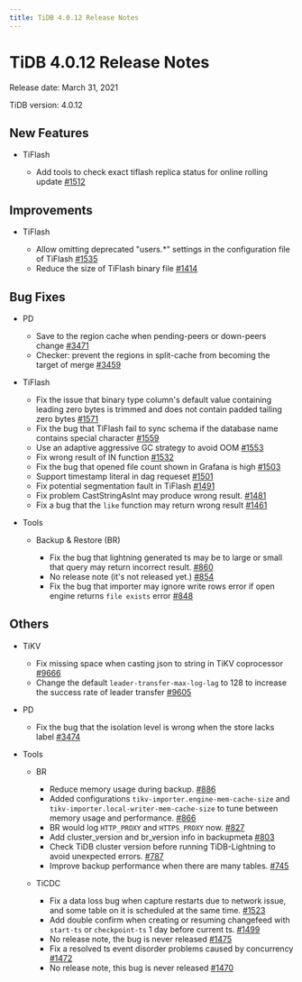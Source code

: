 ```yaml
---
title: TiDB 4.0.12 Release Notes
---
```


# TiDB 4.0.12 Release Notes

Release date: March 31, 2021

TiDB version: 4.0.12

## New Features

+ TiFlash

    - Add tools to check exact tiflash replica status for online rolling update [#1512](https://github.com/pingcap/tics/pull/1512)

## Improvements

+ TiFlash

    - Allow omitting deprecated "users.*" settings in the configuration file of TiFlash [#1535](https://github.com/pingcap/tics/pull/1535)
    - Reduce the size of TiFlash binary file [#1414](https://github.com/pingcap/tics/pull/1414)

## Bug Fixes

+ PD

    - Save to the region cache when pending-peers or down-peers change [#3471](https://github.com/pingcap/pd/pull/3471)
    - Checker: prevent the regions in split-cache from becoming the target of merge [#3459](https://github.com/pingcap/pd/pull/3459)

+ TiFlash

    - Fix the issue that binary type column's default value containing leading zero bytes is trimmed and does not contain padded tailing zero bytes [#1571](https://github.com/pingcap/tics/pull/1571)
    - Fix the bug that TiFlash fail to sync schema if the database name contains special character [#1559](https://github.com/pingcap/tics/pull/1559)
    - Use an adaptive aggressive GC strategy to avoid OOM [#1553](https://github.com/pingcap/tics/pull/1553)
    - Fix wrong result of IN function [#1532](https://github.com/pingcap/tics/pull/1532)
    - Fix the bug that opened file count shown in Grafana is high [#1503](https://github.com/pingcap/tics/pull/1503)
    - Support timestamp literal in dag requeset [#1501](https://github.com/pingcap/tics/pull/1501)
    - Fix potential segmentation fault in TiFlash [#1491](https://github.com/pingcap/tics/pull/1491)
    - Fix problem CastStringAsInt may produce wrong result. [#1481](https://github.com/pingcap/tics/pull/1481)
    - Fix a bug that the `like` function may return wrong result [#1461](https://github.com/pingcap/tics/pull/1461)

+ Tools

    - Backup & Restore (BR)

        - Fix the bug that lightning generated ts may be to large or small that query may return incorrect result. [#860](https://github.com/pingcap/br/pull/860)
        - No release note (it's not released yet.) [#854](https://github.com/pingcap/br/pull/854)
        - Fix the bug that importer may ignore write rows error if open engine returns `file exists` error [#848](https://github.com/pingcap/br/pull/848)

## Others

+ TiKV

    - Fix missing space when casting json to string in TiKV coprocessor [#9666](https://github.com/tikv/tikv/pull/9666)
    - Change the default `leader-transfer-max-log-lag` to 128 to increase the success rate of leader transfer [#9605](https://github.com/tikv/tikv/pull/9605)

+ PD

    - Fix the bug that the isolation level is wrong when the store lacks label [#3474](https://github.com/pingcap/pd/pull/3474)

+ Tools

    - BR

        - Reduce memory usage during backup. [#886](https://github.com/pingcap/br/pull/886)
        - Added configurations `tikv-importer.engine-mem-cache-size` and `tikv-importer.local-writer-mem-cache-size` to tune between memory usage and performance. [#866](https://github.com/pingcap/br/pull/866)
        - BR would log `HTTP_PROXY` and `HTTPS_PROXY` now. [#827](https://github.com/pingcap/br/pull/827)
        - Add cluster_version and br_version info in backupmeta [#803](https://github.com/pingcap/br/pull/803)
        - Check TiDB cluster version before running TiDB-Lightning to avoid unexpected errors. [#787](https://github.com/pingcap/br/pull/787)
        - Improve backup performance when there are many tables. [#745](https://github.com/pingcap/br/pull/745)

    - TiCDC

        - Fix a data loss bug when capture restarts due to network issue, and some table on it is scheduled at the same time. [#1523](https://github.com/pingcap/ticdc/pull/1523)
        - Add double confirm when creating or resuming changefeed with `start-ts` or `checkpoint-ts` 1 day before current ts. [#1499](https://github.com/pingcap/ticdc/pull/1499)
        - No release note, the bug is never released [#1475](https://github.com/pingcap/ticdc/pull/1475)
        - Fix a resolved ts event disorder problems caused by concurrency [#1472](https://github.com/pingcap/ticdc/pull/1472)
        - No release note, this bug is never released [#1470](https://github.com/pingcap/ticdc/pull/1470)
